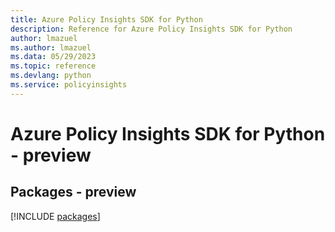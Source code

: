 ```yaml
---
title: Azure Policy Insights SDK for Python
description: Reference for Azure Policy Insights SDK for Python
author: lmazuel
ms.author: lmazuel
ms.data: 05/29/2023
ms.topic: reference
ms.devlang: python
ms.service: policyinsights
---
```

# Azure Policy Insights SDK for Python - preview
## Packages - preview
[!INCLUDE [packages](policy-insights-index.md)]